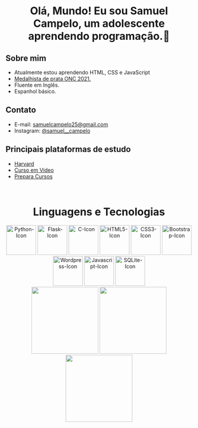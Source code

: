 <h1 align="center">Olá, Mundo! Eu sou Samuel Campelo, um adolescente aprendendo programação.👋</h1>

<h2>Sobre mim</h2>
<ul>
  <li>Atualmente estou aprendendo HTML, CSS e JavaScript</li>
  <li><a href="https://certificados.onciencias.org/item/1ZX7TRN6">Medalhista de prata ONC 2021.</a></li>
  <li>Fluente em Inglês.</li>
  <li>Espanhol básico.</li>
</ul>

<h2>Contato</h2>

<ul>
  <li>E-mail: <a href="mailto:samuelcampelo25@gmail.com">samuelcampelo25@gmail.com</a></li>
  <li>Instagram: <a href="https://www.instagram.com/samuel__campelo/">@samuel__campelo</a></li>
</ul>

<h2>Principais plataformas de estudo</h2>

<ul>
  <li><a href="https://profile.edx.org/u/samuelcampelo25">Harvard</a></li>
  <li><a href="https://www.cursoemvideo.com">Curso em Vídeo</a></li>
  <li><a href="https://www.prepara.com.br/cursos/presenciais/tecnologia/curso-web-design-presencial">Prepara Cursos</a></li>
</ul>

<br>

<h1 align="center">Linguagens e Tecnologias</h1>

<div align="center" style="display: inline-block;">
    <img width="80px" src="https://cdn.jsdelivr.net/gh/devicons/devicon/icons/python/python-original.svg" alt="Python-Icon">
    <img width="80px" src="https://cdn.jsdelivr.net/gh/devicons/devicon/icons/flask/flask-original.svg" alt="Flask-Icon">
    <img width="80px" src="https://cdn.jsdelivr.net/gh/devicons/devicon/icons/c/c-original.svg" alt="C-Icon">
    <img width="80px" src="https://cdn.jsdelivr.net/gh/devicons/devicon/icons/html5/html5-original.svg" alt="HTML5-Icon">
    <img width="80px" src="https://cdn.jsdelivr.net/gh/devicons/devicon/icons/css3/css3-original.svg" alt="CSS3-Icon">
    <img width="80px" src="https://cdn.jsdelivr.net/gh/devicons/devicon/icons/bootstrap/bootstrap-original.svg" alt="Bootstrap-Icon"/>
    <img width="80px" src="https://cdn.jsdelivr.net/gh/devicons/devicon@latest/icons/wordpress/wordpress-plain.svg" alt="Wordpress-Icon"/>
    <img width="80px" src="https://cdn.jsdelivr.net/gh/devicons/devicon/icons/javascript/javascript-original.svg" alt="Javascript-Icon"/>
    <img width="80px" src="https://cdn.jsdelivr.net/gh/devicons/devicon/icons/sqlite/sqlite-original.svg" alt="SQLite-Icon">
</div>

<br>

<div align="center">
  <img height="180em" src="https://github-readme-stats.vercel.app/api/top-langs/?username=OrekiHoutarouu&count_private=true&layout=compact&theme=radical&locale=pt-br"/>
  <img height="180em" src="https://github-readme-stats.vercel.app/api/?username=OrekiHoutarouu&count_private=true&show_icons=true&theme=radical&locale=pt-br"/>
  <br>
  <img height="180em" src="https://github-readme-streak-stats.herokuapp.com/?user=OrekiHoutarouu&theme=radical&locale=pt-br"/>
</div>
